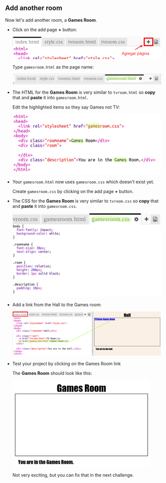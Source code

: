 ## Add another room

Now let's add another room, a **Games Room**.

+ Click on the add page **+** button:
    
    ![captura de pantalla](images/rooms-add-page.png)
    
    Type `gamesroom.html` as the page name:
    
    ![captura de pantalla](images/rooms-games-html.png)

+ The HTML for the **Games Room** is very similar to `tvroom.html` so **copy** that and **paste** it into `gamesroom.html`.
    
    Edit the highlighted items so they say Games not TV:
    
    ![captura de pantalla](images/rooms-games-html2.png)

+ Your `gamesroom.html` now uses `gamesroom.css` which doesn't exist yet.
    
    Create `gamesroom.css` by clicking on the add page **+** button.

+ The CSS for the **Games Room** is very similar to `tvroom.css` so **copy** that and **paste** it into `gamesroom.css`.
    
    ![captura de pantalla](images/rooms-add-games-css.png)

+ Add a link from the Hall to the Games room:
    
    ![captura de pantalla](images/rooms-hall-games.png)

+ Test your project by clicking on the Games Room link
    
    The **Games Room** should look like this:
    
    ![captura de pantalla](images/rooms-games-before.png)
    
    Not very exciting, but you can fix that in the next challenge.